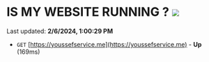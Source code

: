 # IS MY WEBSITE RUNNING ? [![](https://img.shields.io/static/v1?label=Sponsor&message=%E2%9D%A4&logo=GitHub&color=%23fe8e86)](https://github.com/sponsors/<username>)

Last updated: **2/6/2024, 1:00:29 PM**

- `GET` [https://youssefservice.me](https://youssefservice.me) - **Up** (169ms)
